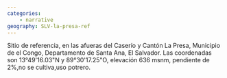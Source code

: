 ```yaml
---
categories: 
    - narrative
geography: SLV-la-presa-ref
---
```


Sitio de referencia, en las afueras del Caserío y Cantón La Presa, Municipio de el Congo, Departamento de Santa Ana, El Salvador. Las coordenadas son 13°49'16.03"N y  89°30'17.25"O, elevación 636 msnm, pendiente de 2%,no se cultiva,uso potrero.